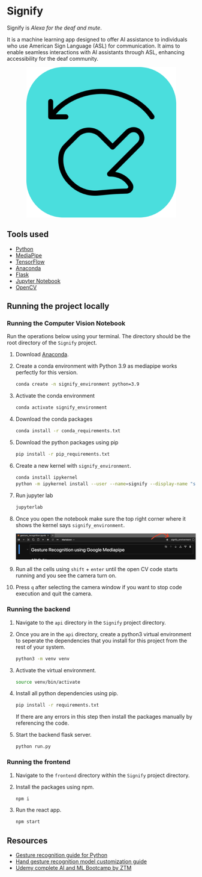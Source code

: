 # Signify

Signify is *Alexa for the deaf and mute*. 

It is a machine learning app designed to offer AI assistance to individuals who use American Sign Language (ASL) for communication. It aims to enable seamless interactions with AI assistants through ASL, enhancing accessibility for the deaf community.

<div align="center">
    <img src="./assets/logo.png" alt="Signify Logo" width="400">
</div>

## Tools used

- [Python](https://docs.python.org/3/)
- [MediaPipe](https://google.github.io/mediapipe/)
- [TensorFlow](https://www.tensorflow.org/overview)
- [Anaconda](https://docs.anaconda.com/)
- [Flask](https://flask.palletsprojects.com/)
- [Jupyter Notebook](https://jupyter-notebook.readthedocs.io/en/stable/)
- [OpenCV](https://docs.opencv.org/master/)

## Running the project locally

### Running the Computer Vision Notebook

Run the operations below using your terminal. The directory should be the root directory of the `Signify` project.

1. Download [Anaconda](https://www.anaconda.com/download).

2. Create a conda environment with Python 3.9 as mediapipe works perfectly for this version.

    ```bash
    conda create -n signify_environment python=3.9
    ```

3. Activate the conda environment

    ```bash
    conda activate signify_environment
    ```

4. Download the conda packages

    ```bash
    conda install -r conda_requirements.txt
    ```

5. Download the python packages using pip

    ```bash
    pip install -r pip_requirements.txt
    ```

6. Create a new kernel with `signify_environment`.

    ```bash
    conda install ipykernel 
    python -m ipykernel install --user --name=signify --display-name "signify_environment"
    ```

7. Run jupyter lab

    ```bash
    jupyterlab
    ```

8. Once you open the notebook make sure the top right corner where it shows the kernel says `signify_environment`.

    ![Kernel Example](./assets/kernel.png)

9. Run all the cells using `shift` + `enter` until the open CV code starts running and you see the camera turn on.

10. Press `q` after selecting the camera window if you want to stop code execution and quit the camera.

### Running the backend

1. Navigate to the `api` directory in the `Signify` project directory.

2. Once you are in the `api` directory, create a python3 virtual environment to seperate the dependencies that you install for this project from the rest of your system.

    ```bash
    python3 -m venv venv
    ```

3. Activate the virtual environment.

    ```bash
    source venv/bin/activate
    ```

4. Install all python dependencies using pip.
    ```bash
    pip install -r requirements.txt
    ```

    If there are any errors in this step then install the packages manually by referencing the code.

5. Start the backend flask server.

    ```bash
    python run.py
    ```

### Running the frontend

1. Navigate to the `frontend` directory within the `Signify` project directory.

2. Install the packages using npm.

    ```bash
    npm i
    ```

3. Run the react app.

    ```bash
    npm start
    ```

## Resources

- [Gesture recognition guide for Python](https://developers.google.com/mediapipe/solutions/vision/gesture_recognizer/python)
- [Hand gesture recognition model customization guide](https://developers.google.com/mediapipe/solutions/customization/gesture_recognizer)
- [Udemy complete AI and ML Bootcamp by ZTM](https://www.udemy.com/share/102vAM3@uzvhf-FWASuZvecZ9RCJyF9n25CqgKAtCSlxnOch3PB_A_F7ZEdAXJ9b6V1QUXEo/)